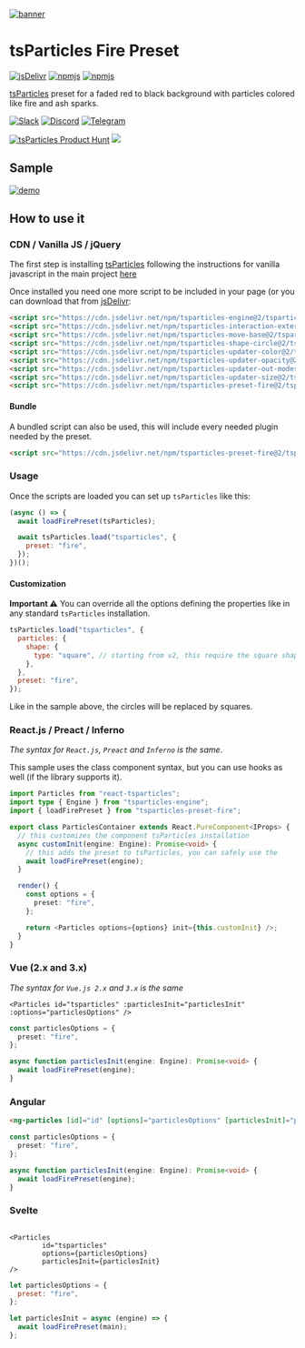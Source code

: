 [![banner](https://particles.js.org/images/banner3.png)](https://particles.js.org)

# tsParticles Fire Preset

[![jsDelivr](https://data.jsdelivr.com/v1/package/npm/tsparticles-preset-fire/badge)](https://www.jsdelivr.com/package/npm/tsparticles-preset-fire) [![npmjs](https://badge.fury.io/js/tsparticles-preset-fire.svg)](https://www.npmjs.com/package/tsparticles-preset-fire) [![npmjs](https://img.shields.io/npm/dt/tsparticles-preset-fire)](https://www.npmjs.com/package/tsparticles-preset-fire)

[tsParticles](https://github.com/matteobruni/tsparticles) preset for a faded red to black background with particles
colored like fire and ash sparks.

[![Slack](https://particles.js.org/images/slack.png)](https://join.slack.com/t/tsparticles/shared_invite/enQtOTcxNTQxNjQ4NzkxLWE2MTZhZWExMWRmOWI5MTMxNjczOGE1Yjk0MjViYjdkYTUzODM3OTc5MGQ5MjFlODc4MzE0N2Q1OWQxZDc1YzI) [![Discord](https://particles.js.org/images/discord.png)](https://discord.gg/hACwv45Hme) [![Telegram](https://particles.js.org/images/telegram.png)](https://t.me/tsparticles)

[![tsParticles Product Hunt](https://api.producthunt.com/widgets/embed-image/v1/featured.svg?post_id=186113&theme=light)](https://www.producthunt.com/posts/tsparticles?utm_source=badge-featured&utm_medium=badge&utm_souce=badge-tsparticles") <a href="https://www.buymeacoffee.com/matteobruni"><img src="https://img.buymeacoffee.com/button-api/?text=Buy me a beer&emoji=🍺&slug=matteobruni&button_colour=5F7FFF&font_colour=ffffff&font_family=Arial&outline_colour=000000&coffee_colour=FFDD00"></a>

## Sample

[![demo](https://raw.githubusercontent.com/matteobruni/tsparticles/main/presets/fire/images/sample.png)](https://particles.js.org/samples/presets/fire)

## How to use it

### CDN / Vanilla JS / jQuery

The first step is installing [tsParticles](https://github.com/matteobruni/tsparticles) following the instructions for
vanilla javascript in the main project [here](https://github.com/matteobruni/tsparticles)

Once installed you need one more script to be included in your page (or you can download that
from [jsDelivr](https://www.jsdelivr.com/package/npm/tsparticles-preset-fire):

```html
<script src="https://cdn.jsdelivr.net/npm/tsparticles-engine@2/tsparticles.engine.min.js"></script>
<script src="https://cdn.jsdelivr.net/npm/tsparticles-interaction-external-push@2/tsparticles.interaction.external.push.min.js"></script>
<script src="https://cdn.jsdelivr.net/npm/tsparticles-move-base@2/tsparticles.move.base.min.js"></script>
<script src="https://cdn.jsdelivr.net/npm/tsparticles-shape-circle@2/tsparticles.shape.circle.min.js"></script>
<script src="https://cdn.jsdelivr.net/npm/tsparticles-updater-color@2/tsparticles.updater.color.min.js"></script>
<script src="https://cdn.jsdelivr.net/npm/tsparticles-updater-opacity@2/tsparticles.updater.opacity.min.js"></script>
<script src="https://cdn.jsdelivr.net/npm/tsparticles-updater-out-modes@2/tsparticles.updater.out-modes.min.js"></script>
<script src="https://cdn.jsdelivr.net/npm/tsparticles-updater-size@2/tsparticles.updater.size.min.js"></script>
<script src="https://cdn.jsdelivr.net/npm/tsparticles-preset-fire@2/tsparticles.preset.fire.min.js"></script>
```

#### Bundle

A bundled script can also be used, this will include every needed plugin needed by the preset.

```html
<script src="https://cdn.jsdelivr.net/npm/tsparticles-preset-fire@2/tsparticles.preset.fire.bundle.min.js"></script>
```

### Usage

Once the scripts are loaded you can set up `tsParticles` like this:

```javascript
(async () => {
  await loadFirePreset(tsParticles);

  await tsParticles.load("tsparticles", {
    preset: "fire",
  });
})();
```

#### Customization

**Important ⚠️**
You can override all the options defining the properties like in any standard `tsParticles` installation.

```javascript
tsParticles.load("tsparticles", {
  particles: {
    shape: {
      type: "square", // starting from v2, this require the square shape script
    },
  },
  preset: "fire",
});
```

Like in the sample above, the circles will be replaced by squares.

### React.js / Preact / Inferno

_The syntax for `React.js`, `Preact` and `Inferno` is the same_.

This sample uses the class component syntax, but you can use hooks as well (if the library supports it).

```typescript jsx
import Particles from "react-tsparticles";
import type { Engine } from "tsparticles-engine";
import { loadFirePreset } from "tsparticles-preset-fire";

export class ParticlesContainer extends React.PureComponent<IProps> {
  // this customizes the component tsParticles installation
  async customInit(engine: Engine): Promise<void> {
    // this adds the preset to tsParticles, you can safely use the
    await loadFirePreset(engine);
  }

  render() {
    const options = {
      preset: "fire",
    };

    return <Particles options={options} init={this.customInit} />;
  }
}
```

### Vue (2.x and 3.x)

_The syntax for `Vue.js 2.x` and `3.x` is the same_

```vue
<Particles id="tsparticles" :particlesInit="particlesInit" :options="particlesOptions" />
```

```ts
const particlesOptions = {
  preset: "fire",
};

async function particlesInit(engine: Engine): Promise<void> {
  await loadFirePreset(engine);
}
```

### Angular

```html
<ng-particles [id]="id" [options]="particlesOptions" [particlesInit]="particlesInit"></ng-particles>
```

```ts
const particlesOptions = {
  preset: "fire",
};

async function particlesInit(engine: Engine): Promise<void> {
  await loadFirePreset(engine);
}
```

### Svelte

```sveltehtml

<Particles
        id="tsparticles"
        options={particlesOptions}
        particlesInit={particlesInit}
/>
```

```js
let particlesOptions = {
  preset: "fire",
};

let particlesInit = async (engine) => {
  await loadFirePreset(main);
};
```

